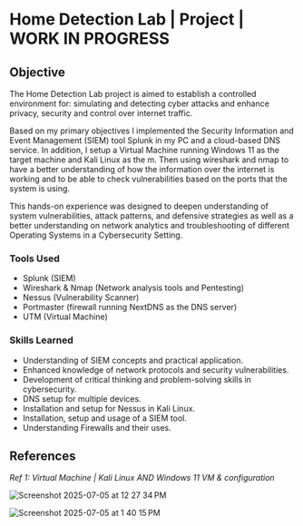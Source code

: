 # Home Detection Lab | Project | WORK IN PROGRESS

## Objective

The Home Detection Lab project is aimed to establish a controlled environment for: simulating and detecting cyber attacks and enhance privacy, security and control over internet traffic. 

Based on my primary objectives I implemented the Security Information and Event Management (SIEM) tool Splunk in my PC and a cloud-based DNS service. In addition, I setup a Virtual Machine running Windows 11 as the target machine and Kali Linux as the m. Then using wireshark and nmap to have a better understanding of how the information over the internet is working and to be able to check vulnerabilities based on the ports that the system is using.

This hands-on experience was designed to deepen understanding of system vulnerabilities, attack patterns, and defensive strategies as well as a better understanding on network analytics and troubleshooting of different Operating Systems in a Cybersecurity Setting. 

### Tools Used

- Splunk (SIEM)
- Wireshark & Nmap (Network analysis tools and Pentesting)
- Nessus (Vulnerability Scanner)
- Portmaster (firewall running NextDNS as the DNS server)
- UTM (Virtual Machine)

### Skills Learned

- Understanding of SIEM concepts and practical application.
- Enhanced knowledge of network protocols and security vulnerabilities.
- Development of critical thinking and problem-solving skills in cybersecurity.
- DNS setup for multiple devices.
- Installation and setup for Nessus in Kali Linux.
- Installation, setup and usage of a SIEM tool.
- Understanding Firewalls and their uses.

## References

*Ref 1: Virtual Machine | Kali Linux AND Windows 11 VM & configuration*

![Screenshot 2025-07-05 at 12 27 34 PM](https://github.com/user-attachments/assets/38853557-61bb-4ab3-a3d5-fd397135e488)

![Screenshot 2025-07-05 at 1 40 15 PM](https://github.com/user-attachments/assets/393d0cac-9797-4525-b523-354e0c1a6f26)




